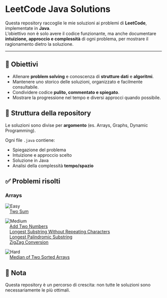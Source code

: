 # LeetCode Java Solutions

Questa repository raccoglie le mie soluzioni ai problemi di **LeetCode**, implementate in **Java**.  
L’obiettivo non è solo avere il codice funzionante, ma anche documentare **intuizione, approccio e complessità** di ogni problema, per mostrare il ragionamento dietro la soluzione.

---

## 🎯 Obiettivi
- Allenare **problem solving** e conoscenza di **strutture dati** e **algoritmi**.  
- Mantenere uno storico delle soluzioni, organizzato e facilmente consultabile.  
- Condividere codice **pulito, commentato e spiegato**.  
- Mostrare la progressione nel tempo e diversi approcci quando possibile.  


## 📂 Struttura della repository
Le soluzioni sono divise per **argomento** (es. Arrays, Graphs, Dynamic Programming).
  
Ogni file `.java` contiene:
- Spiegazione del problema  
- Intuizione e approccio scelto
- Soluzione in Java  
- Analisi della complessità **tempo/spazio**


## ✅ Problemi risolti
### Arrays

![Easy](https://img.shields.io/badge/Easy-00b8a3)   
&emsp;[Two Sum](src/array/easy/Two_Sum_1.java)

![Medium](https://img.shields.io/badge/Medium-f89c0e)  
&emsp;[Add Two Numbers](src/array/medium/Add_Two_Numbers_2.java)  
&emsp;[Longest Substring Without Repeating Characters](src/array/medium/Longest_Substring_Without_Repeating_Characters_3.java)   
&emsp;[Longest Palindromic Substring](src/array/medium/Longest_Palindromic_Substring_5.java)   
&emsp;[ZigZag Conversion](src/array/medium/Zigzag_Conversion_6.java)   

![Hard](https://img.shields.io/badge/Hard-d32f2f)  
&emsp;[Median of Two Sorted Arrays](src/array/hard/Median_of_Two_Sorted_Arrays_4.java)

## 📌 Nota
Questa repository è un percorso di crescita: non tutte le soluzioni sono necessariamente le più ottimali.
